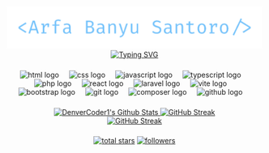 <div align="center">
  <a href="https://github.com/Banyuarfa">
    <img src="assets/ArfaBanyuSantoro.png" alt="Arfa Banyu Santoro" />
  </a>
</div>

<div align="center">
  <a href="https://github.com/Banyuarfa">
    <img src="https://readme-typing-svg.herokuapp.com?font=Fira+Code&pause=1000&color=73C2FB&center=true&vCenter=true&width=435&lines=Junior+Full-Stack+Web+Developer;Currently+studying+at+SMKN+1+Jakarta;2%2B+years+of+coding+experience;Always+learning+new+things" alt="Typing SVG" />
  </a>
</div>

###

<div align="center">
  <img src="https://skillicons.dev/icons?i=html" height="30" alt="html logo"  />
  <img width="12" />
  <img src="https://skillicons.dev/icons?i=css" height="30" alt="css logo"  />
  <img width="12" />
  <img src="https://skillicons.dev/icons?i=js" height="30" alt="javascript logo"  />
  <img width="12" />
  <img src="https://skillicons.dev/icons?i=ts" height="30" alt="typescript logo"  />
  <img width="12" />
  <img src="https://skillicons.dev/icons?i=php" height="30" alt="php logo"  />
  <img width="12" />
  <img src="https://skillicons.dev/icons?i=react" height="30" alt="react logo"  />
  <img width="12" />
  <img src="https://skillicons.dev/icons?i=laravel" height="30" alt="laravel logo"  />
  <img width="12" />
  <img src="https://skillicons.dev/icons?i=vite" height="30" alt="vite logo"  />
  <img width="12" />
  <img src="https://skillicons.dev/icons?i=bootstrap" height="30" alt="bootstrap logo"  />
  <img width="12" />
  <img src="https://cdn.jsdelivr.net/gh/devicons/devicon/icons/git/git-original.svg" height="30" alt="git logo"  />
  <img width="12" />
  <img src="https://cdn.jsdelivr.net/gh/devicons/devicon/icons/composer/composer-original.svg" height="30" alt="composer logo"  />
  <img width="12" />
  <img src="https://skillicons.dev/icons?i=github" height="30" alt="github logo"  />
  <img width="12" />
</div>

###

<div align="center">
  <a href="https://github.com/anuraghazra/github-readme-stats">
    <img alt="DenverCoder1's Github Stats" src="https://denvercoder1-github-readme-stats.vercel.app/api/?username=Banyuarfa&show_icons=true&include_all_commits=true&count_private=true&theme=tokyonight&hide_border=true" height="150px" />
  </a>
  <a href="https://git.io/streak-stats">
    <img src="https://github-readme-stats.vercel.app/api/top-langs/?username=Banyuarfa&layout=compact&theme=tokyonight&hide_border=true" height="150px" alt="GitHub Streak"/>
  </a>
</div>

<div align="center">
  <a href="https://git.io/streak-stats">
    <img src="https://streak-stats.demolab.com?user=Banyuarfa&theme=tokyonight&hide_border=true" alt="GitHub Streak" height="150px" />
  </a>
</div>

###

<div align="center">
  <a href="https://github.com/Banyuarfa?tab=repositories">
    <img alt="total stars" title="Total stars on GitHub" src="https://custom-icon-badges.demolab.com/github/stars/Banyuarfa?color=55960c&style=for-the-badge&labelColor=488207&logo=star"/></a>
  <a href="https://github.com/Banyuarfa?tab=followers">
    <img alt="followers" title="Follow me on Github" src="https://custom-icon-badges.demolab.com/github/followers/Banyuarfa?color=236ad3&labelColor=1155ba&style=for-the-badge&logo=person-add&label=Follow&logoColor=white"/>
  </a>
</div>
